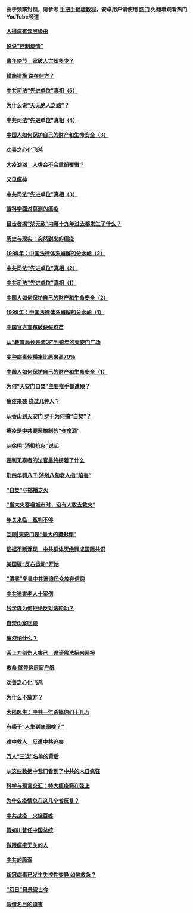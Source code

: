 #### 由于频繁封锁，请参考 [手把手翻墙教程](https://github.com/gfw-breaker/guides/wiki/)，安卓用户请使用 [网门](https://github.com/gfw-breaker/nogfw/blob/master/dl.md?t=02201400) 免翻墙观看热门YouTube频道 

#### [人得病有深层缘由](../pages/19/420864.md?t=02201400) 

#### [说说“控制疫情”](../pages/19/420831.md?t=02201400) 

#### [离年傍节　家破人亡知多少？](../pages/19/420563.md?t=02201400) 

#### [措施错施  路在何方？](../pages/19/420076.md?t=02201400) 

#### [中共司法“先进单位”真相（5）](../pages/19/419453.md?t=02201400) 

#### [为什么说“天无绝人之路”？](../pages/19/419618.md?t=02201400) 

#### [中共司法“先进单位”真相（4）](../pages/19/419452.md?t=02201400) 

#### [中国人如何保护自己的财产和生命安全（3）](../pages/19/419405.md?t=02201400) 

#### [劝善之心化飞鸿](../pages/19/418758.md?t=02201400) 

#### [大疫汹汹　人类会不会重蹈覆辙？](../pages/19/419691.md?t=02201400) 

#### [又见瘟神](../pages/19/419225.md?t=02201400) 

#### [中共司法“先进单位”真相（3）](../pages/19/419451.md?t=02201400) 

#### [当科学面对莫测的瘟疫](../pages/19/419625.md?t=02201400) 

#### [目击者揭“杀无赦”内幕十九年过去都发生了什么？](../pages/19/419617.md?t=02201400) 

#### [历史与现实：突然到来的瘟疫](../pages/19/419619.md?t=02201400) 

#### [1999年：中国法律体系崩解的分水岭（2）](../pages/19/419455.md?t=02201400) 

#### [中共司法“先进单位”真相（2）](../pages/19/419450.md?t=02201400) 

#### [中共司法“先进单位”真相（1）](../pages/19/419449.md?t=02201400) 

#### [中国人如何保护自己的财产和生命安全（2）](../pages/19/419404.md?t=02201400) 

#### [1999年：中国法律体系崩解的分水岭（1）](../pages/19/419454.md?t=02201400) 

#### [中国官方宣布破获假疫苗](../pages/19/419504.md?t=02201400) 

#### [从“教育局长是流氓”到蛇年的天安门广场](../pages/19/419470.md?t=02201400) 

#### [变种病毒传播率比原来高70％](../pages/19/419456.md?t=02201400) 

#### [中国人如何保护自己的财产和生命安全（1）](../pages/19/419403.md?t=02201400) 

#### [为何“天安门自焚”主要推手都遭殃？](../pages/19/419348.md?t=02201400) 

#### [瘟疫来袭 绕过几种人？](../pages/19/419349.md?t=02201400) 

#### [从香山到天安门 罗干为何搞“自焚”？](../pages/19/419270.md?t=02201400) 

#### [瘟疫是中共罪恶酿制的“夺命酒”](../pages/19/419223.md?t=02201400) 

#### [从徐栩“消极抗灾”说起](../pages/19/419224.md?t=02201400) 

#### [诬判无辜者的法官最终捞着了什么](../pages/19/419268.md?t=02201400) 

#### [刑四年罚八千 泸州八旬老人指“陷害”](../pages/19/419232.md?t=02201400) 

#### [“自焚”与插播之火](../pages/19/419226.md?t=02201400) 

#### [“当大火吞噬城市时，没有人敢去救火”](../pages/19/419077.md?t=02201400) 

#### [年关来临　冤判不停](../pages/19/419093.md?t=02201400) 

#### [回顾|天安门是“最大的摄影棚”](../pages/19/380866.md?t=02201400) 

#### [证据不断浮现　中共群体灭绝罪成国际共识](../pages/19/419031.md?t=02201400) 

#### [美国版“反右运动”开始](../pages/19/419030.md?t=02201400) 

#### [“清零”突显中共逼迫民众放弃信仰](../pages/19/418995.md?t=02201400) 

#### [中共迫害老人十案例](../pages/19/418831.md?t=02201400) 

#### [钱学森为何拒绝反对法轮功？](../pages/19/418905.md?t=02201400) 

#### [自焚伪案回顾](../pages/19/418799.md?t=02201400) 

#### [瘟疫怕什么？](../pages/19/418800.md?t=02201400) 

#### [舌上刀剑伤人害己　诽谤佛法招来恶报](../pages/19/418731.md?t=02201400) 

#### [救命 就差这层窗户纸](../pages/19/418706.md?t=02201400) 

#### [劝善之心化飞鸿](../pages/19/416766.md?t=02201400) 

#### [为什么不放弃？](../pages/19/418691.md?t=02201400) 

#### [大陆医生：中共一年杀掉你们十几万](../pages/19/418670.md?t=02201400) 

#### [有感于“人生到底图啥？”](../pages/19/418624.md?t=02201400) 

#### [难中救人　反遭中共迫害](../pages/19/418414.md?t=02201400) 

#### [万人“三退”名单的背后](../pages/19/418505.md?t=02201400) 

#### [从这些数据中我们看到了中共的末日疯狂](../pages/19/418420.md?t=02201400) 

#### [科学与预言交汇：特大瘟疫箭在弦上](../pages/19/418266.md?t=02201400) 

#### [为什么疫情总在这几个省反复？](../pages/19/418219.md?t=02201400) 

#### [中共战疫　火烧百姓](../pages/19/418220.md?t=02201400) 

#### [假如川普任中国总统](../pages/19/418174.md?t=02201400) 

#### [做跟瘟疫无关的人](../pages/19/418171.md?t=02201400) 

#### [中共的脆弱](../pages/19/418196.md?t=02201400) 

#### [新冠病毒已发生失控性变异 如何救急？](../pages/19/418032.md?t=02201400) 

#### [“幻日”奇景说古今](../pages/19/418033.md?t=02201400) 

#### [假借名目的迫害](../pages/19/418055.md?t=02201400) 

